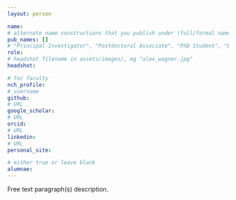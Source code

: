 ```yaml
---
layout: person

name:
# alternate name constructions that you publish under (full/formal names, previous names, etc.)
pub_names: []
# "Principal Investigator", "Postdoctoral Associate", "PhD Student", "Bioinformatics Software Developer", "Senior Bioinformatics Scientist"
role:
# headshot filename in assets/images/, eg "alex_wagner.jpg"
headshot:

# for faculty
nch_profile:
# username
github:
# URL
google_scholar:
# URL
orcid:
# URL
linkedin:
# URL
personal_site:

# either true or leave blank
alumnae:
---
```

Free text paragraph(s) description.
